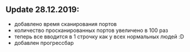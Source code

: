 ## Update 28.12.2019:
+ добавлено время сканирования портов
+ количество просканированных портов увеличено в 100 раз
+ теперь все вводится в 1 строчку как у всех нормальных людей :D
+ добавлен прогрессбар
